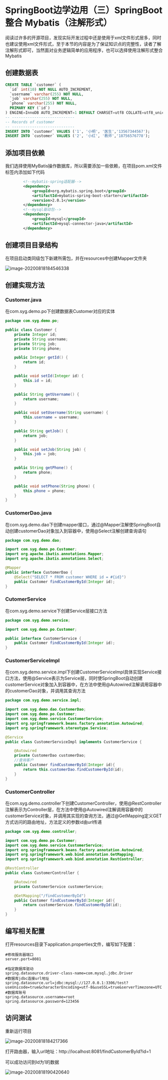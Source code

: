 # SpringBoot边学边用（三）SpringBoot 整合 Mybatis（注解形式）

阅读过许多的开源项目，发现实际开发过程中还是使用于xml文件形式居多，同时也建议使用xml文件形式，至于本节的内容是为了保证知识点的完整性，读者了解注解形式即可，当然面对业务逻辑简单的应用程序，也可以选择使用注解形式整合Mybatis

## 创建数据表

```sql
CREATE TABLE `customer` (
  `id` int(10) NOT NULL AUTO_INCREMENT,
  `username` varchar(255) NOT NULL,
  `job` varchar(255) NOT NULL,
  `phone` varchar(255) NOT NULL,
  PRIMARY KEY (`id`)
) ENGINE=InnoDB AUTO_INCREMENT=1 DEFAULT CHARSET=utf8 COLLATE=utf8_unicode_ci;
-- ----------------------------
-- Records of customer
-- ----------------------------
INSERT INTO `customer` VALUES ('1', '小明', '医生','13567344567');
INSERT INTO `customer` VALUES ('2', '小红', '教师','18756576778');
```

## 添加项目依赖

我们选择使用MyBatis操作数据库，所以需要添加一些依赖，在项目pom.xml文件<dependencies></dependencies>标签内添加如下代码

```xml
        <!--mybatis-spring适配器-->
        <dependency>
            <groupId>org.mybatis.spring.boot</groupId>
            <artifactId>mybatis-spring-boot-starter</artifactId>
            <version>2.0.1</version>
        </dependency>
        <!--mysql驱动包-->
        <dependency>
            <groupId>mysql</groupId>
            <artifactId>mysql-connector-java</artifactId>
        </dependency>
```

## 创建项目目录结构

在项目启动类同级包下新建所需包，并在resources中创建Mapper文件夹

![image-20200818184546338](http://images.simplesay.top/book/image-20200818184546338.png)

## 创建实现方法

### Customer.java

在com.syg.demo.po下创建数据表Customer对应的实体

```java
package com.syg.demo.po;

public class Customer {
    private Integer id;
    private String username;
    private String job;
    private String phone;

    public Integer getId() {
        return id;
    }

    public void setId(Integer id) {
        this.id = id;
    }

    public String getUsername() {
        return username;
    }

    public void setUsername(String username) {
        this.username = username;
    }

    public String getJob() {
        return job;
    }

    public void setJob(String job) {
        this.job = job;
    }

    public String getPhone() {
        return phone;
    }

    public void setPhone(String phone) {
        this.phone = phone;
    }
}
```

### CustomerDao.java

在com.syg.demo.dao下创建mapper接口，通过@Mapper注解使SpringBoot自动创建customerDao对象加入到容器中，使用@Select注解创建查询语句

```java
package com.syg.demo.dao;

import com.syg.demo.po.Customer;
import org.apache.ibatis.annotations.Mapper;
import org.apache.ibatis.annotations.Select;

@Mapper
public interface CustomerDao {
    @Select("SELECT * FROM customer WHERE id = #{id}")
    public Customer findCustomerById(Integer id);
}
```

### CutomerService

在com.syg.demo.service下创建Service层接口方法

```java
package com.syg.demo.service;

import com.syg.demo.po.Customer;

public interface CustomerService {
    public Customer findCustomerById(Integer id);
}
```

### CustomerServiceImpl

在com.syg.demo.service.impl下创建CustomerServiceImpl具体实现Service接口方法，使用@Service表示为Service层，同时使SpringBoot自动创建customerService对象加入到容器中，在方法中使用@Autowired注解调用容器中的customerDao对象，并调用其查询方法

```java
package com.syg.demo.service.impl;

import com.syg.demo.dao.CustomerDao;
import com.syg.demo.po.Customer;
import com.syg.demo.service.CustomerService;
import org.springframework.beans.factory.annotation.Autowired;
import org.springframework.stereotype.Service;

@Service
public class CustomerServiceImpl implements CustomerService {

    @Autowired
    private CustomerDao customerDao;
    //查询客户
    public Customer findCustomerById(Integer id){
        return this.customerDao.findCustomerById(id);
    }
}
```

### CustomerController

在com.syg.demo.controller下创建CustomerController，使用@RestController注解表示为Controller层，在方法中使用@Autowired注解调用容器中的customerService对象，并调用其实现的查询方法，通过@GetMapping定义GET方式访问的路由地址，方法定义的参数id由url传递

```java
package com.syg.demo.controller;

import com.syg.demo.po.Customer;
import com.syg.demo.service.CustomerService;
import org.springframework.beans.factory.annotation.Autowired;
import org.springframework.web.bind.annotation.GetMapping;
import org.springframework.web.bind.annotation.RestController;

@RestController
public class CustomerController {

    @Autowired
    private CustomerService customerService;

    @GetMapping("/findCustomerById")
    public Customer findCustomerById(Integer id){
        return customerService.findCustomerById(id);
    }
}
```

## 编写相关配置

打开resources目录下application.properties文件，编写如下配置：

```properties
#修改服务器端口
server.port=8081

#指定数据库驱动
spring.datasource.driver-class-name=com.mysql.jdbc.Driver
#数据库jdbc连接url地址
spring.datasource.url=jdbc:mysql://127.0.0.1:3306/test?useUnicode=true&characterEncoding=utf-8&useSSL=true&serverTimezone=UTC
#数据库账号
spring.datasource.username=root
spring.datasource.password=123456
```

## 访问测试

重新运行项目

![image-20200818184217366](http://images.simplesay.top/book/image-20200818184217366.png)

打开路由器，输入url地址：http://localhost:8081/findCustomerById?id=1

可以成功访问到Id为1的数据

![image-20200818190420640](http://images.simplesay.top/book/image-20200818190420640.png)







